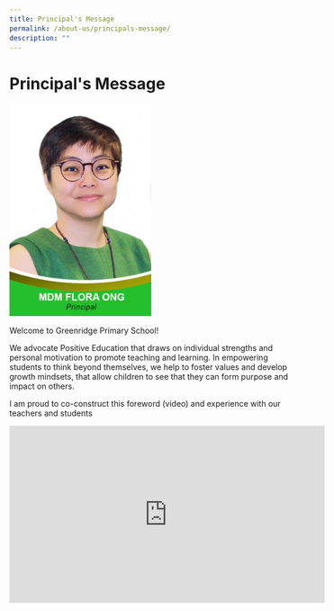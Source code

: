 ```yaml
---
title: Principal's Message
permalink: /about-us/principals-message/
description: ""
---
```

# Principal's Message

<img src="/images/About%20Us/P_Mdm%20Flora%20Ong.jpg"
     style="width:50%">
 
Welcome to Greenridge Primary School! 

We advocate Positive Education that draws on individual strengths and personal motivation to promote teaching and learning. In empowering students to think beyond themselves, we help to foster values and develop growth mindsets, that allow children to see that they can form purpose and impact on others. 

I am proud to co-construct this foreword (video) and experience with our teachers and students

<iframe width="560" height="315" src="https://www.youtube.com/embed/36QyaW4QxhA" title="YouTube video player" frameborder="0" allow="accelerometer; autoplay; clipboard-write; encrypted-media; gyroscope; picture-in-picture" allowfullscreen></iframe>